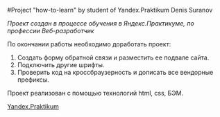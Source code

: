 #Project "how-to-learn" by student of Yandex.Praktikum Denis Suranov

*Проект создан в процессе обучения в Яндекс.Практикуме, по профессии Веб-разработчик*

По окончании работы необходимо доработать проект:
1. Создать форму обратной связи и разместить ее подвале сайта.
2. Подключить другие шрифты.
3. Проверить код на кроссбраузерность и дописать все вендорные префиксы.

Проект реализован с помощью технологий html, css, БЭМ.

[Yandex.Praktikum](https://praktikum.yandex.ru)

